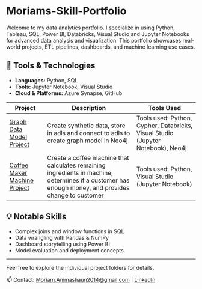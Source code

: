 # Moriams-Skill-Portfolio
Welcome to my data analytics portfolio. I specialize in using Python, Tableau, SQL, Power BI, Databricks, Visual Studio and Jupyter Notebooks for advanced data analysis and visualization. This portfolio showcases real-world projects, ETL pipelines, dashboards, and machine learning use cases.

## 🔧 Tools & Technologies
- **Languages:** Python, SQL
- **Tools:** Jupyter Notebook, Visual Studio
- **Cloud & Platforms:** Azure Synapse, GitHub

| Project | Description | Tools Used |
|--------|-------------|-------------|
| [Graph Data Model Project](https://github.com/moriampaints/Moriams-Skill-Portfolio/tree/main/Graph%20Data%20Model%20Project) | Create synthetic data, store in adls and connect to adls to create graph model in Neo4j | Tools used: Python, Cypher, Databricks, Visual Studio (Jupyter Notebook), Neo4j |
| [Coffee Maker Machine Project](https://github.com/moriampaints/Moriams-Skill-Portfolio/tree/main/Coffee%20Machine%20Project) | Create a coffee machine that calculates remaining ingredients in machine, determines if a customer has enough money, and provides change to customer| Tools used: Python, Visual Studio (Jupyter Notebook)|

## 💡 Notable Skills
- Complex joins and window functions in SQL
- Data wrangling with Pandas & NumPy
- Dashboard storytelling using Power BI
- Model evaluation and deployment concepts

---

Feel free to explore the individual project folders for details.

📫 Contact: Moriam.Animashaun2014@gmail.com | [LinkedIn](https://www.linkedin.com/in/moriam-animashaun-72336b11a/)
